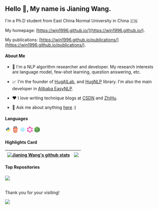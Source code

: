 <!-- <p align="center"><a href="https://anuraghazra.github.io"><img width="80%" alt="Hello, I'm Anurag. I do open source!" src="./assets/gh-readme-header.png" /></a></p>

<br /> -->
## Hello 👋, My name is Jianing Wang.

I'm a Ph.D student from East China Normal University in China 🇨🇳

My homepage: [https://wjn1996.github.io/](https://wjn1996.github.io/).

My publications: [https://wjn1996.github.io/publications/](https://wjn1996.github.io/publications/).

#### About Me

- 💼 I'm a NLP algorithm researcher and developer. My research interests are language model, few-shot learning, question answering, etc.

- 📈 I'm the founder of [HugAILab](https://github.com/HugAILab), and [HugNLP](https://github.com/wjn1996/HugNLP) library. I'm also the main developer in [Alibaba EasyNLP](https://github.com/alibaba/EasyNLP).

- ❤️ I love writing technique blogs at [CSDN](https://wjn1996.blog.csdn.net/) and [ZhiHu](https://www.zhihu.com/people/wjn1996).

- 💬 Ask me about anything [here](https://github.com/wjn1996/wjn1996/issues) :)

#### Languages

<code><img height="20" alt="python" src="https://raw.githubusercontent.com/github/explore/80688e429a7d4ef2fca1e82350fe8e3517d3494d/topics/python/python.png"></code>
<code><img height="20" alt="html" src="https://raw.githubusercontent.com/github/explore/80688e429a7d4ef2fca1e82350fe8e3517d3494d/topics/html/html.png"></code>
<code><img height="20" alt="react" src="https://raw.githubusercontent.com/github/explore/80688e429a7d4ef2fca1e82350fe8e3517d3494d/topics/react/react.png"></code>
<code><img height="20" alt="graphql" src="https://raw.githubusercontent.com/github/explore/5c058a388828bb5fde0bcafd4bc867b5bb3f26f3/topics/graphql/graphql.png"></code>
<code><img height="20" alt="nodejs" src="https://raw.githubusercontent.com/github/explore/80688e429a7d4ef2fca1e82350fe8e3517d3494d/topics/nodejs/nodejs.png"></code>

#### Highlights Card

| <a href="https://github.com/wjn1996/github-readme-stats"><img align="center" src="https://github-readme-stats.vercel.app/api?username=wjn1996&show_icons=true&include_all_commits=true&hide_border=true" alt="Jianing Wang's github stats" /></a> | <a href="https://github.com/wjn1996/github-readme-stats"><img align="center" src="https://github-readme-stats.vercel.app/api/top-langs/?username=wjn1996&layout=compact&hide_border=true" /></a> |
| ------------- | ------------- |

#### Top Repositories


<a href="https://github.com/wjn1996/HugNLP">
  <img align="center" src="https://github-readme-stats.vercel.app/api/pin/?username=wjn1996&repo=HugNLP" />
</a>
<!-- <a href="https://github.com/anuraghazra/anuraghazra.github.io">
  <img align="center" src="https://github-readme-stats.vercel.app/api/pin/?username=anuraghazra&repo=anuraghazra.github.io" />
</a> -->

<br />
<br />

<!-- <a href="https://twitter.com/CTSQx9g2TvkqC8H">
  <img align="right" alt="Jianing Wang | Twitter" width="21px" src="https://raw.githubusercontent.com/wjn1996/wjn1996/master/assets/twitter.svg" />
</a>
<a href="https://codesandbox.io/u/anuraghazra">
  <img align="right" alt="Anurag Hazra | CodeSandbox" width="20px" src="https://raw.githubusercontent.com/anuraghazra/anuraghazra/master/assets/codesandbox.svg" />
</a> -->

Thank you for your visiting!

![](http://profile-counter.glitch.me/wjn1996/count.svg)
